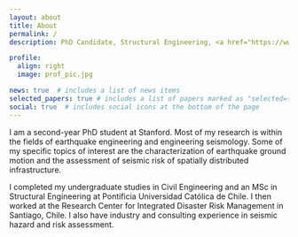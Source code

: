 ```yaml
---
layout: about
title: About
permalink: /
description: PhD Candidate, Structural Engineering, <a href="https://www.stanford.edu/" target="_blank">Stanford University</a>

profile:
  align: right
  image: prof_pic.jpg

news: true  # includes a list of news items
selected_papers: true # includes a list of papers marked as "selected={true}"
social: true  # includes social icons at the bottom of the page
---
```


I am a second-year PhD student at Stanford. Most of my research is within the fields of earthquake engineering and engineering seismology. Some of my specific topics of interest are the characterization of earthquake ground motion and the assessment of seismic risk of spatially distributed infrastructure.

I completed my undergraduate studies in Civil Engineering and an MSc in Structural Engineering at Pontificia Universidad Católica de Chile. I then worked at the Research Center for Integrated Disaster Risk Management in Santiago, Chile. I also have industry and consulting experience in seismic hazard and risk assessment.
